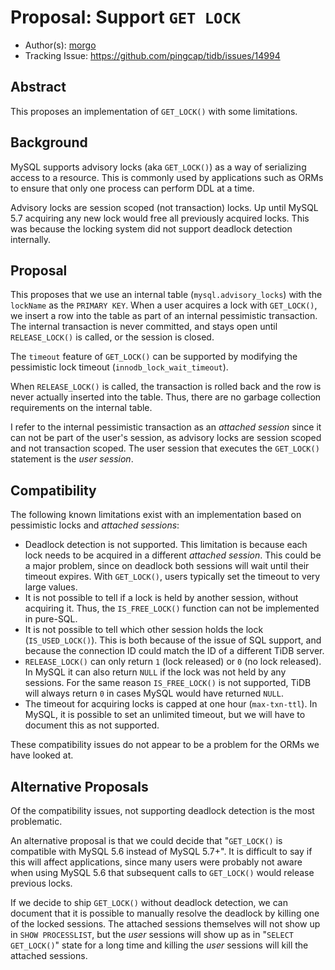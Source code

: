 # Proposal: Support `GET LOCK`

- Author(s): [morgo](https://github.com/morgo)
- Tracking Issue: https://github.com/pingcap/tidb/issues/14994

## Abstract

This proposes an implementation of `GET_LOCK()` with some limitations.

## Background

MySQL supports advisory locks (aka `GET_LOCK()`) as a way of serializing access to a resource. This is commonly used by applications such as ORMs to ensure that only one process can perform DDL at a time.

Advisory locks are session scoped (not transaction) locks. Up until MySQL 5.7 acquiring any new lock would free all previously acquired locks. This was because the locking system did not support deadlock detection internally.

## Proposal

This proposes that we use an internal table (`mysql.advisory_locks`) with the `lockName` as the `PRIMARY KEY`. When a user acquires a lock with `GET_LOCK()`, we insert a row into the table as part of an internal pessimistic transaction. The internal transaction is never committed, and stays open until `RELEASE_LOCK()` is called, or the session is closed.

The `timeout` feature of `GET_LOCK()` can be supported by modifying the pessimistic lock timeout (`innodb_lock_wait_timeout`).

When `RELEASE_LOCK()` is called, the transaction is rolled back and the row is never actually inserted into the table. Thus, there are no garbage collection requirements on the internal table.

I refer to the internal pessimistic transaction as an _attached session_ since it can not be part of the user's session, as advisory locks are session scoped and not transaction scoped. The user session that executes the `GET_LOCK()` statement is the _user session_.

## Compatibility

The following known limitations exist with an implementation based on pessimistic locks and _attached sessions_:

* Deadlock detection is not supported. This limitation is because each lock needs to be acquired in a different _attached session_. This could be a major problem, since on deadlock both sessions will wait until their timeout expires. With `GET_LOCK()`, users typically set the timeout to very large values.
* It is not possible to tell if a lock is held by another session, without acquiring it. Thus, the `IS_FREE_LOCK()` function can not be implemented in pure-SQL.
* It is not possible to tell which other session holds the lock (`IS_USED_LOCK()`). This is both because of the issue of SQL support, and because the connection ID could match the ID of a different TiDB server.
* `RELEASE_LOCK()` can only return `1` (lock released) or `0` (no lock released). In MySQL it can also return `NULL` if the lock was not held by any sessions. For the same reason `IS_FREE_LOCK()` is not supported, TiDB will always return `0` in cases MySQL would have returned `NULL`.
* The timeout for acquiring locks is capped at one hour (`max-txn-ttl`). In MySQL, it is possible to set an unlimited timeout, but we will have to document this as not supported.

These compatibility issues do not appear to be a problem for the ORMs we have looked at.

## Alternative Proposals

Of the compatibility issues, not supporting deadlock detection is the most problematic.

An alternative proposal is that we could decide that "`GET_LOCK()` is compatible with MySQL 5.6 instead of MySQL 5.7+". It is difficult to say if this will affect applications, since many users were probably not aware when using MySQL 5.6 that subsequent calls to `GET_LOCK()` would release previous locks.

If we decide to ship `GET_LOCK()` without deadlock detection, we can document that it is possible to manually resolve the deadlock by killing one of the locked sessions. The attached sessions themselves will not show up in `SHOW PROCESSLIST`, but the _user_ sessions will show up as in "`SELECT GET_LOCK()`" state for a long time and killing the _user_ sessions will kill the attached sessions.